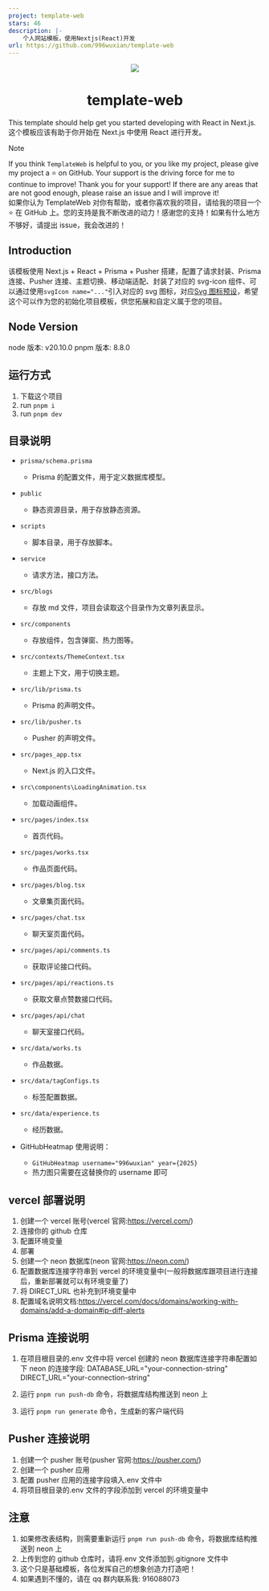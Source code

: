 ```yaml
---
project: template-web
stars: 46
description: |-
    个人网站模板，使用Nextjs(React)开发
url: https://github.com/996wuxian/template-web
---
```


<p align="center"><img src="/public/images/work1.jpg" /></p>

<h1 align="center">template-web</h1>

This template should help get you started developing with React in Next.js.
<br>
这个模板应该有助于你开始在 Next.js 中使用 React 进行开发。

> [!NOTE]
> If you think `TemplateWeb` is helpful to you, or you like my project, please give my project a ⭐️ on GitHub. Your support is the driving force for me to continue to improve! Thank you for your support! If there are any areas that are not good enough, please raise an issue and I will improve it!
> <br>
> 如果你认为 TemplateWeb 对你有帮助，或者你喜欢我的项目，请给我的项目一个 ⭐️ 在 GitHub 上。您的支持是我不断改进的动力！感谢您的支持！如果有什么地方不够好，请提出 issue，我会改进的！

## Introduction

该模板使用 Next.js + React + Prisma + Pusher 搭建，配置了请求封装、Prisma 连接、Pusher 连接、主题切换、移动端适配、封装了对应的 svg-icon 组件、可以通过使用`svgIcon name="..."`引入对应的 svg 图标，对应[Svg 图标预设](https://yesicon.app/logos/?lang=zh-hans)，希望这个可以作为您的初始化项目模板，供您拓展和自定义属于您的项目。

## Node Version

node 版本: v20.10.0
pnpm 版本: 8.8.0

## 运行方式

1. 下载这个项目
2. run `pnpm i`
3. run `pnpm dev`

## 目录说明

- `prisma/schema.prisma`

  - Prisma 的配置文件，用于定义数据库模型。

- `public`

  - 静态资源目录，用于存放静态资源。

- `scripts`

  - 脚本目录，用于存放脚本。

- `service`

  - 请求方法，接口方法。

- `src/blogs`

  - 存放 md 文件，项目会读取这个目录作为文章列表显示。

- `src/components`

  - 存放组件，包含弹窗、热力图等。

- `src/contexts/ThemeContext.tsx`

  - 主题上下文，用于切换主题。

- `src/lib/prisma.ts`

  - Prisma 的声明文件。

- `src/lib/pusher.ts`

  - Pusher 的声明文件。

- `src/pages_app.tsx`

  - Next.js 的入口文件。

- `src\components\LoadingAnimation.tsx`

  - 加载动画组件。

- `src/pages/index.tsx`

  - 首页代码。

- `src/pages/works.tsx`

  - 作品页面代码。

- `src/pages/blog.tsx`

  - 文章集页面代码。

- `src/pages/chat.tsx`

  - 聊天室页面代码。

- `src/pages/api/comments.ts`

  - 获取评论接口代码。

- `src/pages/api/reactions.ts`

  - 获取文章点赞数接口代码。

- `src/pages/api/chat`

  - 聊天室接口代码。

- `src/data/works.ts`

  - 作品数据。

- `src/data/tagConfigs.ts`

  - 标签配置数据。

- `src/data/experience.ts`

  - 经历数据。

- GitHubHeatmap 使用说明：
  - `GitHubHeatmap username="996wuxian" year={2025}`
  - 热力图只需要在这替换你的 username 即可

## vercel 部署说明

1. 创建一个 vercel 账号(vercel 官网:https://vercel.com/)
2. 连接你的 github 仓库
3. 配置环境变量
4. 部署
5. 创建一个 neon 数据库(neon 官网:https://neon.com/)
6. 配置数据库连接字符串到 vercel 的环境变量中(一般将数据库跟项目进行连接后，重新部署就可以有环境变量了)
7. 将 DIRECT_URL 也补充到环境变量中
8. 配置域名说明文档:https://vercel.com/docs/domains/working-with-domains/add-a-domain#ip-diff-alerts

## Prisma 连接说明

1. 在项目根目录的.env 文件中将 vercel 创建的 neon 数据库连接字符串配置如下 neon 的连接字段:
   DATABASE_URL="your-connection-string"
   DIRECT_URL="your-connection-string"

2. 运行 `pnpm run push-db` 命令，将数据库结构推送到 neon 上
3. 运行 `pnpm run generate` 命令，生成新的客户端代码

## Pusher 连接说明

1. 创建一个 pusher 账号(pusher 官网:https://pusher.com/)
2. 创建一个 pusher 应用
3. 配置 pusher 应用的连接字段填入.env 文件中
4. 将项目根目录的.env 文件的字段添加到 vercel 的环境变量中

## 注意

1. 如果修改表结构，则需要重新运行 `pnpm run push-db` 命令，将数据库结构推送到 neon 上
2. 上传到您的 github 仓库时，请将.env 文件添加到.gitignore 文件中
3. 这个只是基础模板，各位发挥自己的想象创造力打造吧！
4. 如果遇到不懂的，请在 qq 群内联系我: 916088073

